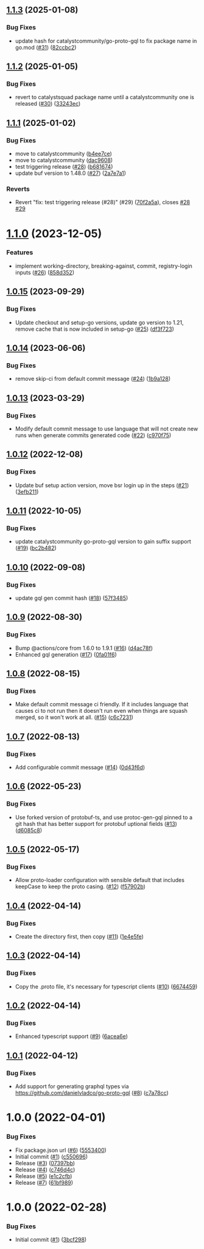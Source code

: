 ## [1.1.3](https://github.com/catalystcommunity/action-buf/compare/v1.1.2...v1.1.3) (2025-01-08)


### Bug Fixes

* update hash for catalystcommunity/go-proto-gql to fix package name in go.mod ([#31](https://github.com/catalystcommunity/action-buf/issues/31)) ([82ccbc2](https://github.com/catalystcommunity/action-buf/commit/82ccbc22909383a12b712576cf6d3485345be548))

## [1.1.2](https://github.com/catalystcommunity/action-buf/compare/v1.1.1...v1.1.2) (2025-01-05)


### Bug Fixes

* revert to catalystsquad package name until a catalystcommunity one is released ([#30](https://github.com/catalystcommunity/action-buf/issues/30)) ([33243ec](https://github.com/catalystcommunity/action-buf/commit/33243ec7c6df950314d1f073b4884b8d612759eb))

## [1.1.1](https://github.com/catalystcommunity/action-buf/compare/v1.1.0...v1.1.1) (2025-01-02)


### Bug Fixes

* move to catalystcommunity ([b4ee7ce](https://github.com/catalystcommunity/action-buf/commit/b4ee7ceeb6b1f137e9971bc7560aee7ea301b2dc))
* move to catalystcommunity ([dac9608](https://github.com/catalystcommunity/action-buf/commit/dac9608771d3799c9267fcfb896c53d6b102c122))
* test triggering release ([#28](https://github.com/catalystcommunity/action-buf/issues/28)) ([b681674](https://github.com/catalystcommunity/action-buf/commit/b681674e5f5f5386ed2cc978f336c1961bada23e))
* update buf version to 1.48.0 ([#27](https://github.com/catalystcommunity/action-buf/issues/27)) ([2a7e7a1](https://github.com/catalystcommunity/action-buf/commit/2a7e7a1e9c7975a2ecf920059b67d2bdab96b18a))


### Reverts

* Revert "fix: test triggering release (#28)" (#29) ([70f2a5a](https://github.com/catalystcommunity/action-buf/commit/70f2a5a28e048b6da206cb8b80fd8c8e5f2b98f2)), closes [#28](https://github.com/catalystcommunity/action-buf/issues/28) [#29](https://github.com/catalystcommunity/action-buf/issues/29)

# [1.1.0](https://github.com/catalystcommunity/action-buf/compare/v1.0.15...v1.1.0) (2023-12-05)


### Features

* implement working-directory, breaking-against, commit, registry-login inputs ([#26](https://github.com/catalystcommunity/action-buf/issues/26)) ([858d352](https://github.com/catalystcommunity/action-buf/commit/858d352afc4cc515eb4172cc7b4e2f2cb5766b8f))

## [1.0.15](https://github.com/catalystcommunity/action-buf/compare/v1.0.14...v1.0.15) (2023-09-29)


### Bug Fixes

* Update checkout and setup-go versions, update go version to 1.21, remove cache that is now included in setup-go ([#25](https://github.com/catalystcommunity/action-buf/issues/25)) ([df3f723](https://github.com/catalystcommunity/action-buf/commit/df3f723832f941f2f89b8cfbc2f605cb66fc77b1))

## [1.0.14](https://github.com/catalystcommunity/action-buf/compare/v1.0.13...v1.0.14) (2023-06-06)


### Bug Fixes

* remove skip-ci from default commit message ([#24](https://github.com/catalystcommunity/action-buf/issues/24)) ([1b9a128](https://github.com/catalystcommunity/action-buf/commit/1b9a1283b5f0ade452e774b2197c5bf7f34434ea))

## [1.0.13](https://github.com/catalystcommunity/action-buf/compare/v1.0.12...v1.0.13) (2023-03-29)


### Bug Fixes

* Modify default commit message to use language that will not create new runs when generate commits generated code ([#22](https://github.com/catalystcommunity/action-buf/issues/22)) ([c970f75](https://github.com/catalystcommunity/action-buf/commit/c970f75ddca355ff018f4033ee5c24c24754e746))

## [1.0.12](https://github.com/catalystcommunity/action-buf/compare/v1.0.11...v1.0.12) (2022-12-08)


### Bug Fixes

* Update buf setup action version, move bsr login up in the steps ([#21](https://github.com/catalystcommunity/action-buf/issues/21)) ([3efb211](https://github.com/catalystcommunity/action-buf/commit/3efb211118ddeb404a0ded1a18a7065c104ebeb0))

## [1.0.11](https://github.com/catalystcommunity/action-buf/compare/v1.0.10...v1.0.11) (2022-10-05)


### Bug Fixes

* update catalystcommunity go-proto-gql version to gain suffix support ([#19](https://github.com/catalystcommunity/action-buf/issues/19)) ([bc2b482](https://github.com/catalystcommunity/action-buf/commit/bc2b482a910c93eb2723397728dd9ce5d6ffccd6))

## [1.0.10](https://github.com/catalystcommunity/action-buf/compare/v1.0.9...v1.0.10) (2022-09-08)


### Bug Fixes

* update gql gen commit hash ([#18](https://github.com/catalystcommunity/action-buf/issues/18)) ([57f3485](https://github.com/catalystcommunity/action-buf/commit/57f3485b22d12e9924de633977a2c52a382d5536))

## [1.0.9](https://github.com/catalystcommunity/action-buf/compare/v1.0.8...v1.0.9) (2022-08-30)


### Bug Fixes

* Bump @actions/core from 1.6.0 to 1.9.1 ([#16](https://github.com/catalystcommunity/action-buf/issues/16)) ([d4ac78f](https://github.com/catalystcommunity/action-buf/commit/d4ac78fb807e5cb0743b7bcdc2f3c945862d2a66))
* Enhanced gql generation ([#17](https://github.com/catalystcommunity/action-buf/issues/17)) ([0fa01f6](https://github.com/catalystcommunity/action-buf/commit/0fa01f6c35d980dfaced55d0ad7552ef37c57256))

## [1.0.8](https://github.com/catalystcommunity/action-buf/compare/v1.0.7...v1.0.8) (2022-08-15)


### Bug Fixes

* Make default commit message ci friendly. If it includes language that causes ci to not run then it doesn't run even when things are squash merged, so it won't work at all. ([#15](https://github.com/catalystcommunity/action-buf/issues/15)) ([c6c7231](https://github.com/catalystcommunity/action-buf/commit/c6c72314a3ce8ac774d10857fcd1380915cb9e8e))

## [1.0.7](https://github.com/catalystcommunity/action-buf/compare/v1.0.6...v1.0.7) (2022-08-13)


### Bug Fixes

* Add configurable commit message ([#14](https://github.com/catalystcommunity/action-buf/issues/14)) ([0d43f6d](https://github.com/catalystcommunity/action-buf/commit/0d43f6dcd5615600cb8d952ac574136ffa58df18))

## [1.0.6](https://github.com/catalystcommunity/action-buf/compare/v1.0.5...v1.0.6) (2022-05-23)


### Bug Fixes

* Use forked version of protobuf-ts, and use protoc-gen-gql pinned to a git hash that has better support for protobuf uptional fields ([#13](https://github.com/catalystcommunity/action-buf/issues/13)) ([d6085c8](https://github.com/catalystcommunity/action-buf/commit/d6085c8dc9a7fa3e6bd28808c2f182581a89dbaf))

## [1.0.5](https://github.com/catalystcommunity/action-buf/compare/v1.0.4...v1.0.5) (2022-05-17)


### Bug Fixes

* Allow proto-loader configuration with sensible default that includes keepCase to keep the proto casing. ([#12](https://github.com/catalystcommunity/action-buf/issues/12)) ([f57902b](https://github.com/catalystcommunity/action-buf/commit/f57902bada161c0f906987614400db9dd6ee2862))

## [1.0.4](https://github.com/catalystcommunity/action-buf/compare/v1.0.3...v1.0.4) (2022-04-14)


### Bug Fixes

* Create the directory first, then copy ([#11](https://github.com/catalystcommunity/action-buf/issues/11)) ([1e4e5fe](https://github.com/catalystcommunity/action-buf/commit/1e4e5fe509e85de46bb11469c43627fbacad9b47))

## [1.0.3](https://github.com/catalystcommunity/action-buf/compare/v1.0.2...v1.0.3) (2022-04-14)


### Bug Fixes

* Copy the .proto file, it's necessary for typescript clients ([#10](https://github.com/catalystcommunity/action-buf/issues/10)) ([6674459](https://github.com/catalystcommunity/action-buf/commit/6674459b5c097c01d87ec09f40e861688e622855))

## [1.0.2](https://github.com/catalystcommunity/action-buf/compare/v1.0.1...v1.0.2) (2022-04-14)


### Bug Fixes

* Enhanced typescript support ([#9](https://github.com/catalystcommunity/action-buf/issues/9)) ([6acea6e](https://github.com/catalystcommunity/action-buf/commit/6acea6e9341aade9db38469ff87faf49eed2b2cc))

## [1.0.1](https://github.com/catalystcommunity/action-buf/compare/v1.0.0...v1.0.1) (2022-04-12)


### Bug Fixes

* Add support for generating graphql types via https://github.com/danielvladco/go-proto-gql ([#8](https://github.com/catalystcommunity/action-buf/issues/8)) ([c7a78cc](https://github.com/catalystcommunity/action-buf/commit/c7a78cccee52867a360bd3bb4ae494bf2ea053ff))

# 1.0.0 (2022-04-01)


### Bug Fixes

* Fix package.json url ([#6](https://github.com/catalystcommunity/action-buf/issues/6)) ([5553400](https://github.com/catalystcommunity/action-buf/commit/5553400ce329b431068be01f5567475af6cd0242))
* Initial commit ([#1](https://github.com/catalystcommunity/action-buf/issues/1)) ([c550696](https://github.com/catalystcommunity/action-buf/commit/c550696ab42a67a81f087b4018710218b49c446a))
* Release ([#3](https://github.com/catalystcommunity/action-buf/issues/3)) ([07397bb](https://github.com/catalystcommunity/action-buf/commit/07397bbafe3274efa30279dbed2e048b4a0d33e6))
* Release ([#4](https://github.com/catalystcommunity/action-buf/issues/4)) ([c746d4c](https://github.com/catalystcommunity/action-buf/commit/c746d4c1688539939d8fb04a9faa461dc6b89782))
* Release ([#5](https://github.com/catalystcommunity/action-buf/issues/5)) ([e1c2cfb](https://github.com/catalystcommunity/action-buf/commit/e1c2cfb8a797f23522bbff52d9cc023bf3e52963))
* Release ([#7](https://github.com/catalystcommunity/action-buf/issues/7)) ([61bf989](https://github.com/catalystcommunity/action-buf/commit/61bf989aa2c667707cb35a3ff6afb16ce063a779))

# 1.0.0 (2022-02-28)


### Bug Fixes

* Initial commit ([#1](https://github.com/catalystcommunity/action-composite-action-template/issues/1)) ([3bcf298](https://github.com/catalystcommunity/action-composite-action-template/commit/3bcf298630471c46d9f9a1f3a24c2c15342e1855))
